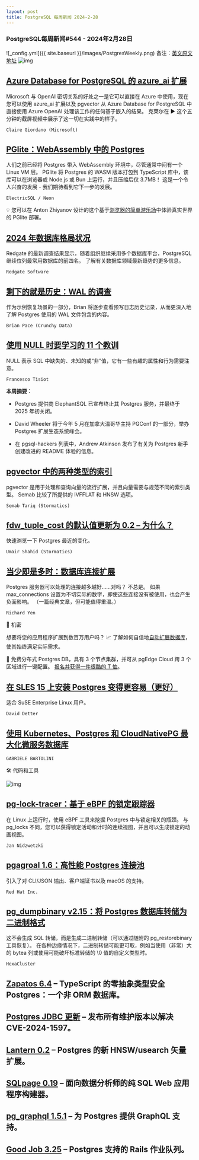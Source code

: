 ```yaml
---
layout: post
title: PostgreSQL 每周新闻 2024-2-28
---
```

### PostgreSQL每周新闻#544 - 2024年2月28日
![_config.yml]({{ site.baseurl }}/images/PostgresWeekly.png)
备注：[英文原文地址](https://postgresweekly.com/issues/544)
![img](https://res.cloudinary.com/cpress/image/upload/w_1280,e_sharpen:60,q_auto/se2eajmmmhygjxtuvonz.jpg)
## [Azure Database for PostgreSQL 的 azure_ai 扩展](https://postgresweekly.com/link/151824/web)
Microsoft 与 OpenAI 密切关系的好处之一是它可以直接在 Azure 中使用，现在您可以使用 azure_ai 扩展以及 pgvector 从 Azure Database for PostgreSQL 中直接使用 Azure OpenAI 处理该工作的任何基于嵌入的结果。 克莱尔在 ▶️ 这个五分钟的截屏视频中展示了这一切在实践中的样子。


`Claire Giordano (Microsoft) `
## [PGlite：WebAssembly 中的 Postgres](https://postgresweekly.com/link/151826/web)
人们之前已经将 Postgres 带入 WebAssembly 环境中，尽管通常中间有一个 Linux VM 层。 PGlite 将 Postgres 的 WASM 版本打包到 TypeScript 库中，该库可以在浏览器或 Node.js 或 Bun 上运行，并且压缩后仅 3.7MB！ 这是一个令人兴奋的发展 - 我们期待看到它下一步的发展。


`ElectricSQL / Neon `

💡 您可以在 Anton Zhiyanov 设计的这个基于[浏览器的简单游乐场](https://postgresweekly.com/link/151827/web)中体验真实世界的 PGlite 部署。

## [2024 年数据库格局状况](https://postgresweekly.com/link/151823/web)
Redgate 的最新调查结果显示，随着组织继续采用多个数据库平台，PostgreSQL 继续位列最常用数据库的前四名。 了解有关数据库领域最新趋势的更多信息。


`Redgate Software `
## [剩下的就是历史：WAL 的调查](https://postgresweekly.com/link/151828/web)
作为示例恢复场景的一部分，Brian 将逐步查看预写日志历史记录，从而更深入地了解 Postgres 使用的 WAL 文件包含的内容。


`Brian Pace (Crunchy Data) `
## [使用 NULL 时要学习的 11 个教训](https://postgresweekly.com/link/151829/web)
NULL 表示 SQL 中缺失的、未知的或“非”值，它有一些有趣的属性和行为需要注意。


`Francesco Tisiot `

**本周摘要：**

*   Postgres 提供商 ElephantSQL 已宣布终止其 Postgres 服务，并最终于 2025 年初关闭。


*   David Wheeler 将于今年 5 月在加拿大温哥华主持 PGConf 的一部分，举办 Postgres 扩展生态系统峰会。


*   在 pgsql-hackers 列表中，Andrew Atkinson 发布了有关为 Postgres 新手创建改进的 README 体验的信息。


## [pgvector 中的两种类型的索引](https://postgresweekly.com/link/151834/web)
pgvector 是用于处理和查询向量的流行扩展，并且向量需要与规范不同的索引类型。 Semab 比较了所提供的 IVFFLAT 和 HNSW 选项。


`Semab Tariq (Stormatics) `
## [fdw_tuple_cost 的默认值更新为 0.2 – 为什么？](https://postgresweekly.com/link/151836/web)
快速浏览一下 Postgres 最近的变化。


`Umair Shahid (Stormatics) `
## [当少即是多时：数据库连接扩展](https://postgresweekly.com/link/151838/web)
Postgres 服务器可以处理的连接越多越好......对吗？ 不总是。 如果 max_connections 设置为不切实际的数字，即使这些连接没有被使用，也会产生负面影响。 （一篇经典文章，但可能值得重温。）


`Richard Yen `

📰 机密

想要将您的应用程序扩展到数百万用户吗？ 📈 了解如何自信地[自动扩展数据库](https://postgresweekly.com/link/151839/web)，使其始终满足实际需求。

📢 免费分布式 Postgres DB，具有 3 个节点集群，并可从 pgEdge Cloud 跨 3 个区域进行一键配置。 [报名并获得一件很酷的 T 恤](https://postgresweekly.com/link/151840/web)。


## [在 SLES 15 上安装 Postgres 变得更容易（更好）](https://postgresweekly.com/link/151841/web)
适合 SuSE Enterprise Linux 用户。


`David Detter `
## [使用 Kubernetes、Postgres 和 CloudNativePG 最大化微服务数据库](https://postgresweekly.com/link/151842/web)


`GABRIELE BARTOLINI`

🛠 代码和工具

![img](https://res.cloudinary.com/cpress/image/upload/w_1280,e_sharpen:60,q_auto/zxexum9qj7kpbhiyth6h.jpg)

## [pg-lock-tracer：基于 eBPF 的锁定跟踪器](https://postgresweekly.com/link/151843/web)
在 Linux 上运行时，使用 eBPF 工具来挖掘 Postgres 中与锁定相关的瓶颈。 与 pg_locks 不同，您可以获得锁定活动和计时的连续视图，并且可以生成锁定的动画视图。


`Jan Nidzwetzki `
## [pgagroal 1.6：高性能 Postgres 连接池](https://postgresweekly.com/link/151844/web)
引入了对 CLI/JSON 输出、客户端证书以及 macOS 的支持。


`Red Hat Inc. `
## [pg_dumpbinary v2.15：将 Postgres 数据库转储为二进制格式](https://postgresweekly.com/link/151845/web)
这不会生成 SQL 转储，而是生成二进制转储（可以通过随附的 pg_restorebinary 工具恢复）。 在各种边缘情况下，二进制转储可能更可取，例如当使用（非常）大的 bytea 列或使用可能破坏标准转储的 \0 值的自定义类型时。


`HexaCluster `


## [Zapatos 6.4](https://postgresweekly.com/link/151846/web) – TypeScript 的零抽象类型安全 Postgres：一个非 ORM 数据库。

## [Postgres JDBC 更新](https://postgresweekly.com/link/151847/web) – 发布所有维护版本以解决 CVE-2024-1597。

## [Lantern 0.2](https://postgresweekly.com/link/151849/web) – Postgres 的新 HNSW/usearch 矢量扩展。

## [SQLpage 0.19](https://postgresweekly.com/link/151851/web) – 面向数据分析师的纯 SQL Web 应用程序构建器。

## [pg_graphql 1.5.1](https://postgresweekly.com/link/151852/web) – 为 Postgres 提供 GraphQL 支持。

## [Good Job 3.25](https://postgresweekly.com/link/151853/web) – Postgres 支持的 Rails 作业队列。